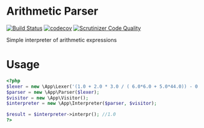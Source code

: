 # Arithmetic Parser
[![Build Status](https://travis-ci.org/drumser/arithmetic-parser.svg?branch=master)](https://travis-ci.org/drumser/arithmetic-parser)
[![codecov](https://codecov.io/gh/drumser/arithmetic-parser/branch/master/graph/badge.svg)](https://codecov.io/gh/drumser/arithmetic-parser)
[![Scrutinizer Code Quality](https://scrutinizer-ci.com/g/drumser/arithmetic-parser/badges/quality-score.png?b=master)](https://scrutinizer-ci.com/g/drumser/arithmetic-parser/?branch=master)

Simple interpreter of arithmetic expressions

# Usage
```php
<?php
$lexer = new \App\Lexer('(1.0 + 2.0 * 3.0 / ( 6.0*6.0 + 5.0*44.0)) - 0.0234375');
$parser = new \App\Parser($lexer);
$visitor = new \App\Visitor();
$interpreter = new \App\Interpreter($parser, $visitor);

$result = $interpreter->interpr(); //1.0
?>
```